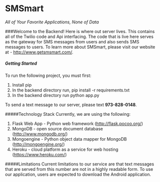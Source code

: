 SMSmart
=======
*All of Your Favorite Applications, None of Data*

###Welcome to the Backend!
Here is where out server lives.  This contains all of the Twilio code and Api interfacing. The code that is live here serves as the gateway for SMS messages from users and also sends SMS messages to users. To learn more about SMSmart, please visit our website at - http://www.getsmsmart.com/.   

##### Getting Started
To run the following project, you must first: 
1. Install pip
2. In the backend directory run, pip install -r requirements.txt
3. In the backend directory run python app.py

To send a text message to our server, please text **973-828-0148**. 

#####Technology Stack
Currently, we are using the following:
1. Flask Web App - Python web framework (http://flask.pocoo.org/)
2. MongoDB - open source document database (http://www.mongodb.org/)
3. Mongoengine - Python object data mapper for MongoDB (http://mongoengine.org/) 
4. Heroku - cloud platform as a service for web hosting (https://www.heroku.com/) 

#####Limitations
Current limitations to our service are that text messages that are served from this number are not in a highly readable form. To use our application, users are expected to download the Android application.  

